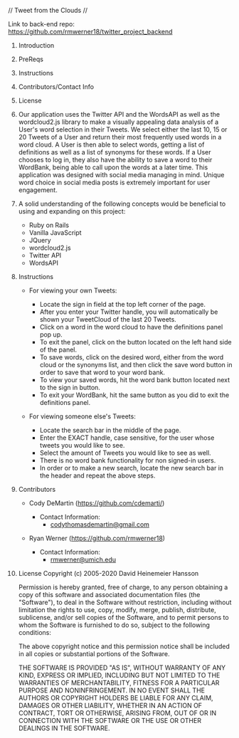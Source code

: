 // Tweet from the Clouds // 

Link to back-end repo: https://github.com/rmwerner18/twitter_project_backend

1. Introduction
2. PreReqs
3. Instructions
4. Contributors/Contact Info
5. License 



1. Our application uses the Twitter API and the WordsAPI as well as the wordcloud2.js library to make a visually appealing data analysis of a User's word selection in their Tweets. We select either the last 10, 15 or 20 Tweets of a User and return their most frequently used words in a word cloud. A User is then able to select words, getting a list of definitions as well as a list of synonyms for these words. If a User chooses to log in, they also have the ability to save a word to their WordBank, being able to call upon the words at a later time. This application was designed with social media managing in mind. Unique word choice in social media posts is extremely important for user engagement. 

2. A solid understanding of the following concepts would be beneficial to using and expanding on this project: 
    - Ruby on Rails
    - Vanilla JavaScript
    - JQuery
    - wordcloud2.js 
    - Twitter API
    - WordsAPI

3. Instructions
    - For viewing your own Tweets:
        - Locate the sign in field at the top left corner of the page. 
        - After you enter your Twitter handle, you will automatically be shown your TweetCloud of the last 20 Tweets.
        - Click on a word in the word cloud to have the definitions panel pop up.
        - To exit the panel, click on the button located on the left hand side of the panel.
        - To save words, click on the desired word, either from the word cloud or the synonyms list, and then click the save word button
        in order to save that word to your word bank.
        - To view your saved words, hit the word bank button located next to the sign in button. 
        - To exit your WordBank, hit the same button as you did to exit the definitions panel. 


    - For viewing someone else's Tweets:
        - Locate the search bar in the middle of the page.
        - Enter the EXACT handle, case sensitive, for the user whose tweets you would like to see.
        - Select the amount of Tweets you would like to see as well. 
        - There is no word bank functionality for non signed-in users. 
        - In order or to make a new search, locate the new search bar in the header and repeat the above steps. 

4. Contributors
   
    - Cody DeMartin (https://github.com/cdemarti/)
        - Contact Information: 
            - codythomasdemartin@gmail.com
    
    - Ryan Werner (https://github.com/rmwerner18)
        - Contact Information: 
            - rmwerner@umich.edu

5. License 
    Copyright (c) 2005-2020 David Heinemeier Hansson

    Permission is hereby granted, free of charge, to any person obtaining
    a copy of this software and associated documentation files (the
    "Software"), to deal in the Software without restriction, including
    without limitation the rights to use, copy, modify, merge, publish,
    distribute, sublicense, and/or sell copies of the Software, and to
    permit persons to whom the Software is furnished to do so, subject to
    the following conditions:

    The above copyright notice and this permission notice shall be
    included in all copies or substantial portions of the Software.

    THE SOFTWARE IS PROVIDED "AS IS", WITHOUT WARRANTY OF ANY KIND,
    EXPRESS OR IMPLIED, INCLUDING BUT NOT LIMITED TO THE WARRANTIES OF
    MERCHANTABILITY, FITNESS FOR A PARTICULAR PURPOSE AND
    NONINFRINGEMENT. IN NO EVENT SHALL THE AUTHORS OR COPYRIGHT HOLDERS BE
    LIABLE FOR ANY CLAIM, DAMAGES OR OTHER LIABILITY, WHETHER IN AN ACTION
    OF CONTRACT, TORT OR OTHERWISE, ARISING FROM, OUT OF OR IN CONNECTION
    WITH THE SOFTWARE OR THE USE OR OTHER DEALINGS IN THE SOFTWARE.
